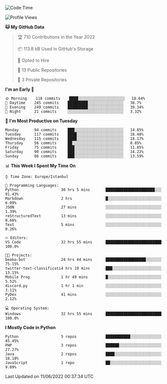 <!--START_SECTION:waka-->
![Code Time](http://img.shields.io/badge/Code%20Time-199%20hrs%207%20mins-blue)

![Profile Views](http://img.shields.io/badge/Profile%20Views-0-blue)

**🐱 My GitHub Data** 

> 🏆 710 Contributions in the Year 2022
 > 
> 📦 113.8 kB Used in GitHub's Storage 
 > 
> 💼 Opted to Hire
 > 
> 📜 13 Public Repositories 
 > 
> 🔑 3 Private Repositories  
 > 
**I'm an Early 🐤** 

```text
🌞 Morning    118 commits    ████░░░░░░░░░░░░░░░░░░░░░   18.64% 
🌆 Daytime    245 commits    █████████░░░░░░░░░░░░░░░░   38.7% 
🌃 Evening    249 commits    █████████░░░░░░░░░░░░░░░░   39.34% 
🌙 Night      21 commits     ░░░░░░░░░░░░░░░░░░░░░░░░░   3.32%

```
📅 **I'm Most Productive on Tuesday** 

```text
Monday       94 commits     ███░░░░░░░░░░░░░░░░░░░░░░   14.85% 
Tuesday      117 commits    ████░░░░░░░░░░░░░░░░░░░░░   18.48% 
Wednesday    115 commits    ████░░░░░░░░░░░░░░░░░░░░░   18.17% 
Thursday     56 commits     ██░░░░░░░░░░░░░░░░░░░░░░░   8.85% 
Friday       75 commits     ███░░░░░░░░░░░░░░░░░░░░░░   11.85% 
Saturday     90 commits     ███░░░░░░░░░░░░░░░░░░░░░░   14.22% 
Sunday       86 commits     ███░░░░░░░░░░░░░░░░░░░░░░   13.59%

```


📊 **This Week I Spent My Time On** 

```text
⌚︎ Time Zone: Europe/Istanbul

💬 Programming Languages: 
Python                   30 hrs 5 mins       ██████████████████████░░░   91.43% 
Markdown                 2 hrs               █░░░░░░░░░░░░░░░░░░░░░░░░   6.09% 
JSON                     27 mins             ░░░░░░░░░░░░░░░░░░░░░░░░░   1.39% 
reStructuredText         13 mins             ░░░░░░░░░░░░░░░░░░░░░░░░░   0.66% 
Text                     5 mins              ░░░░░░░░░░░░░░░░░░░░░░░░░   0.26%

🔥 Editors: 
VS Code                  32 hrs 55 mins      █████████████████████████   100.0%

🐱‍💻 Projects: 
beako-bot                24 hrs 44 mins      ██████████████████░░░░░░░   75.15% 
twitter-text-classificati4 hrs 19 mins       ███░░░░░░░░░░░░░░░░░░░░░░   13.15% 
Mobile Prog              1 hr 49 mins        █░░░░░░░░░░░░░░░░░░░░░░░░   5.52% 
discord.py               1 hr 1 min          ░░░░░░░░░░░░░░░░░░░░░░░░░   3.11% 
PyDex                    41 mins             ░░░░░░░░░░░░░░░░░░░░░░░░░   2.12%

💻 Operating System: 
Windows                  32 hrs 55 mins      █████████████████████████   100.0%

```

**I Mostly Code in Python** 

```text
Python                   5 repos             ███████████░░░░░░░░░░░░░░   45.45% 
PHP                      3 repos             ██████░░░░░░░░░░░░░░░░░░░   27.27% 
Java                     2 repos             ████░░░░░░░░░░░░░░░░░░░░░   18.18% 
JavaScript               1 repo              ██░░░░░░░░░░░░░░░░░░░░░░░   9.09%

```



 Last Updated on 11/06/2022 00:37:34 UTC
<!--END_SECTION:waka-->

<!--
**3nws/3nws** is a ✨ _special_ ✨ repository because its `README.md` (this file) appears on your GitHub profile.

Here are some ideas to get you started:

- 🔭 I’m currently working on ...
- 🌱 I’m currently learning ...
- 👯 I’m looking to collaborate on ...
- 🤔 I’m looking for help with ...
- 💬 Ask me about ...
- 📫 How to reach me: ...
- 😄 Pronouns: ...
- ⚡ Fun fact: ...
-->
